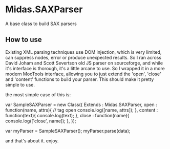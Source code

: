 Midas.SAXParser
===========

A base class to build SAX parsers

How to use
----------

Existing XML parsing techniques use DOM injection, which is very limited, can suppress nodes, error or produce unexpected results. So I ran across David Joham and Scott Severtson old JS parser on sourceforge, and while it's interface is thorough, it's a little arcane to use. So I wrapped it in a more modern MooTools interface, allowing you to just extend the 'open', 'close' and 'content' functions to build your parser. This should make it pretty simple to use.

the most simple case of this is:

var SampleSAXParser = new Class({
    Extends : Midas.SAXParser,
    open : function(name, attrs){ // tag open
        console.log([name, attrs]);
    },
    content : function(text){ 
        console.log(text);
    },
    close : function(name){
        console.log(['close', name]);
    },
});

var myParser = SampleSAXParser();
myParser.parse(data);

and that's about it. enjoy.